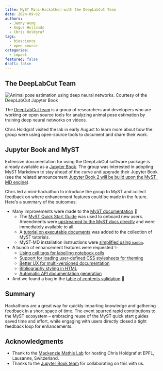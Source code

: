 ```yaml
---
title: MyST Mini-Hackathon with the DeepLabCut Team
date: 2024-09-02
authors:
  - Jenny Wong
  - Angus Hollands
  - Chris Holdgraf
tags:
  - bioscience
  - open source
categories:
  - impact
featured: false
draft: false
---
```


## The DeepLabCut Team

![Animal pose estimation using deep neural networks. Courtesy of the DeepLabCut Jupyter Book](https://images.squarespace-cdn.com/content/v1/57f6d51c9f74566f55ecf271/daed7f16-527f-4150-8bdd-cbb20e267451/cheetah-ezgif.com-video-to-gif-converter.gif?format=180w "Animal pose estimation using deep neural networks. Courtesy of the [DeepLabCut Jupyter Book](https://deeplabcut.github.io/DeepLabCut/README.html)")

The [DeepLabCut team](http://www.mackenziemathislab.org/deeplabcut) is a group of researchers and developers who are working on open source tools for analyzing animal pose estimation by training deep neural networks on videos.

Chris Holdgraf visited the lab in early August to learn more about how the group were using open-source tools to document and share their work.

## Jupyter Book and MyST

Extensive documentation for using the DeepLabCut software package is already available as a [Jupyter Book](https://deeplabcut.github.io/DeepLabCut/README.html). The group was interested in adopting MyST Markdown to stay ahead of the curve and upgrade their Jupyter Book (see the related announcement [Jupyter Book 2 will be build upon the MyST-MD engine](https://executablebooks.org/en/latest/blog/2024-05-20-jupyter-book-myst/)).

Chris led a mini-hackathon to introduce the group to MyST and collect feedback on where enhancement features could be made in the future. Here's a summary of the outcomes:

- Many improvements were made to the [MyST documentation](https://mystmd.org/guide/) 📖
  - The [MyST Quick Start Guide](https://mystmd.org/guide/quickstart) was used to onboard new users. Amendments were [upstreamed to the MyST docs directly](https://github.com/jupyter-book/mystmd/pull/1433) and were immediately available to all.
  - A [tutorial on executable documents](https://mystmd.org/guide/quickstart-executable-documents) was added to the collection of MyST tutorials.
  - MyST-MD installation instructions were [simplified using `mamba`](https://github.com/jupyter-book/mystmd/pull/1454).
- A bunch of enhancement features were requested ✨
  - [Using cell tags for labelling notebook cells](https://github.com/jupyter-book/mystmd/issues/1455)
  - [Support for loading user-defined CSS stylesheets for theming](https://github.com/jupyter-book/myst-theme/issues/321)
  - [Better UX for multi-versioned documentation](https://github.com/jupyter-book/mystmd/issues/1458)
  - [Bibliography styling in HTML](https://github.com/jupyter-book/mystmd/issues/1462)
  - [Automatic API documentation generation](https://github.com/DeepLabCut/DeepLabCut/pull/2712)
- And we found a bug in the [table of contents validation](https://github.com/jupyter-book/mystmd/issues/1456) 🐞

## Summary

Hackathons are a great way for quickly imparting knowledge and gathering feedback in a short space of time. The event spurred rapid contributions to the MyST ecosystem – embracing reuse of the MyST quick start guides saved time and effort, while engaging with users directly closed a tight feedback loop for enhancements.

## Acknowledgments

- Thank to the [Mackenzie Mathis Lab](http://www.mackenziemathislab.org/) for hosting Chris Holdgraf at EPFL, Lausanne, Switzerland.
- Thanks to the [Jupyter Book team](../../../collaborators/jupyter-book/) for collaborating on this with us.